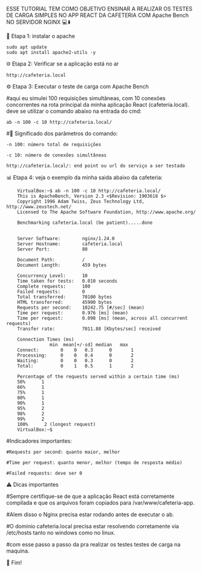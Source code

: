ESSE TUTORIAL TEM COMO OBJETIVO ENSINAR A REALIZAR OS TESTES DE CARGA SIMPLES NO APP REACT DA CAFETERIA COM Apache Bench NO SERVIDOR NGINX 💻​​⬇️


📁 Etapa 1: instalar o apache

    sudo apt update
    sudo apt install apache2-utils -y


🌐 Etapa 2: Verificar se a aplicação está no ar

    http://cafeteria.local




⚙️ Etapa 3: Executar o teste de carga com Apache Bench

 #aqui eu  simulei 100 requisições simultâneas, com 10 conexões concorrentes na rota principal da minha aplicação React (cafeteria.local). deve se utilizar o comando abaixo na entrada do cmd: 

    ab -n 100 -c 10 http://cafeteria.local/


#📌 Significado dos parâmetros do comando:

    -n 100: número total de requisições

    -c 10: número de conexões simultâneas

    http://cafeteria.local/: end point ou url do serviço a ser testado


📊 Etapa 4: veja o exemplo da minha saida abaixo da cafeteria:

        VirtualBox:~$ ab -n 100 -c 10 http://cafeteria.local/
        This is ApacheBench, Version 2.3 <$Revision: 1903618 $>
        Copyright 1996 Adam Twiss, Zeus Technology Ltd, http://www.zeustech.net/
        Licensed to The Apache Software Foundation, http://www.apache.org/

        Benchmarking cafeteria.local (be patient).....done


        Server Software:        nginx/1.24.0
        Server Hostname:        cafeteria.local
        Server Port:            80

        Document Path:          /
        Document Length:        459 bytes

        Concurrency Level:      10
        Time taken for tests:   0.010 seconds
        Complete requests:      100
        Failed requests:        0
        Total transferred:      70100 bytes
        HTML transferred:       45900 bytes
        Requests per second:    10242.75 [#/sec] (mean)
        Time per request:       0.976 [ms] (mean)
        Time per request:       0.098 [ms] (mean, across all concurrent requests)
        Transfer rate:          7011.88 [Kbytes/sec] received

        Connection Times (ms)
                    min  mean[+/-sd] median   max
        Connect:        0    0   0.3      0       1
        Processing:     0    0   0.4      0       2
        Waiting:        0    0   0.3      0       2
        Total:          0    1   0.5      1       2

        Percentage of the requests served within a certain time (ms)
        50%      1
        66%      1
        75%      1
        80%      1
        90%      1
        95%      2
        98%      2
        99%      2
        100%      2 (longest request)
        VirtualBox:~$ 


#Indicadores importantes:

    #Requests per second: quanto maior, melhor

    #Time per request: quanto menor, melhor (tempo de resposta médio)

    #Failed requests: deve ser 0


⚠️ Dicas importantes

#Sempre certifique-se de que a aplicação React está corretamente compilada e que os arquivos foram copiados para /var/www/cafeteria-app.

#Alem disso o Nginx precisa estar rodando antes de executar o ab.

#O domínio cafeteria.local precisa estar resolvendo corretamente via /etc/hosts tanto no windows como no linux.


#com esse passo a passo da pra realizar os testes testes de carga na maquina.

🏁 Fim!

